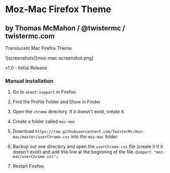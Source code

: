 # Moz-Mac Firefox Theme
## by Thomas McMahon / @twistermc / twistermc.com
Translucent Mac Firefox Theme

![screenshots][moz-mac-screenshot.png]

v1.0 - Initial Release

### Manual installation
1. Go to `about:support` in Firefox.

2. Find the Profile Folder and Show in Finder

3. Open the `chrome` directory. If it doesn't exist, create it.

4. Create a folder called `moz-mac`

5. Download `https://raw.githubusercontent.com/TwisterMc/moz-mac/master/userChrome.css` into the `moz-mac` folder.

6. Backup out one directory and open the `userChrome.css` file (create it if it doesn't exist) and add this line at the beginning of the file. `@import "moz-mac/userChrome.css";`

7. Restart Firefox.
